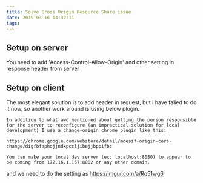 ```yaml
---
title: Solve Cross Origin Resource Share issue
date: 2019-03-16 14:32:11
tags:
---
```


## Setup on server

You need to add 'Access-Control-Allow-Origin' and other setting in response header from server

## Setup on client

The most elegant solution is to add header in request, but I have falied to do it now, so another work around is using below plugin.

```
In addition to what awd mentioned about getting the person responsible for the server to reconfigure (an impractical solution for local development) I use a change-origin chrome plugin like this:

https://chrome.google.com/webstore/detail/moesif-origin-cors-change/digfbfaphojjndkpccljibejjbppifbc

You can make your local dev server (ex: localhost:8080) to appear to be coming from 172.16.1.157:8002 or any other domain.
```

and we need to do the setting as https://imgur.com/a/Rq51wg6